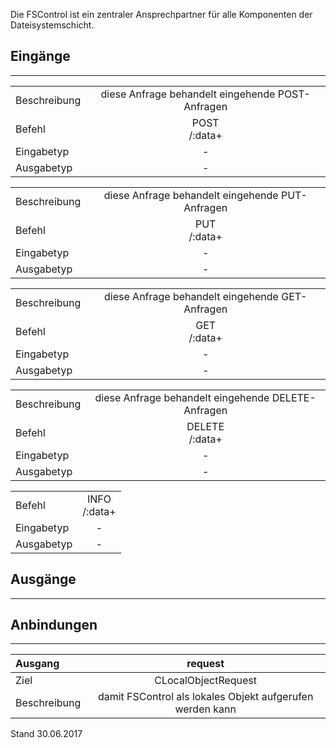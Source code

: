 <!--
  - @file de.md
  -
  - @license http://www.gnu.org/licenses/gpl-3.0.html GPL version 3
  -
  - @package OSTEPU (https://github.com/ostepu/ostepu-core)
  - @since -
  -
  - @author Till Uhlig <till.uhlig@student.uni-halle.de>
  - @date 2017
  -
 -->

Die FSControl ist ein zentraler Ansprechpartner für alle Komponenten der Dateisystemschicht.

## Eingänge
---------------

|||
| :----------- |:-----: |
|Beschreibung| diese Anfrage behandelt eingehende POST-Anfragen|
|Befehl| POST<br>/:data+|
|Eingabetyp| -|
|Ausgabetyp| -|

|||
| :----------- |:-----: |
|Beschreibung| diese Anfrage behandelt eingehende PUT-Anfragen|
|Befehl| PUT<br>/:data+|
|Eingabetyp| -|
|Ausgabetyp| -|

|||
| :----------- |:-----: |
|Beschreibung| diese Anfrage behandelt eingehende GET-Anfragen|
|Befehl| GET<br>/:data+|
|Eingabetyp| -|
|Ausgabetyp| -|

|||
| :----------- |:-----: |
|Beschreibung| diese Anfrage behandelt eingehende DELETE-Anfragen|
|Befehl| DELETE<br>/:data+|
|Eingabetyp| -|
|Ausgabetyp| -|

|||
| :----------- |:-----: |
|Befehl| INFO<br>/:data+|
|Eingabetyp| -|
|Ausgabetyp| -|


## Ausgänge
---------------


## Anbindungen
---------------

|Ausgang|request|
| :----------- |:-----: |
|Ziel| CLocalObjectRequest|
|Beschreibung| damit FSControl als lokales Objekt aufgerufen werden kann|


Stand 30.06.2017
